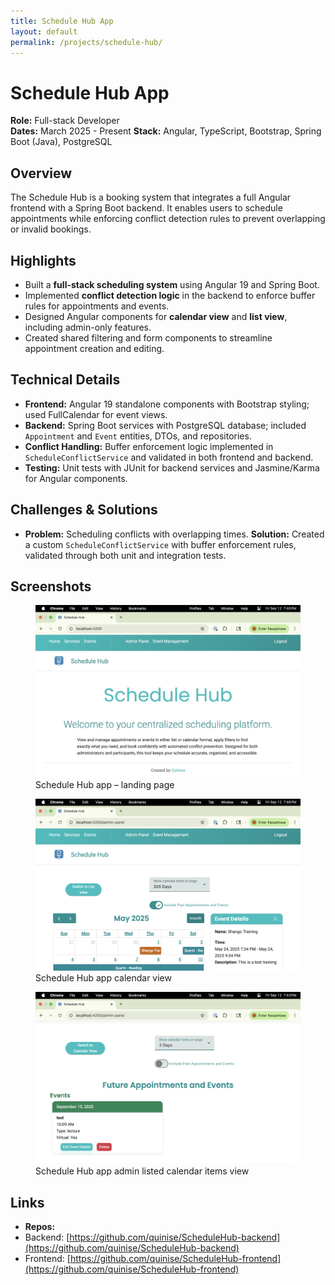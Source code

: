 ```yaml
---
title: Schedule Hub App
layout: default
permalink: /projects/schedule-hub/
---
```


# Schedule Hub App

**Role:** Full-stack Developer  
**Dates:** March 2025 - Present
**Stack:** Angular, TypeScript, Bootstrap, Spring Boot (Java), PostgreSQL

## Overview

The Schedule Hub is a booking system that integrates a full Angular frontend with a Spring Boot backend. It enables users to schedule appointments while enforcing conflict detection rules to prevent overlapping or invalid bookings.

## Highlights

- Built a **full-stack scheduling system** using Angular 19 and Spring Boot.
- Implemented **conflict detection logic** in the backend to enforce buffer rules for appointments and events.
- Designed Angular components for **calendar view** and **list view**, including admin-only features.
- Created shared filtering and form components to streamline appointment creation and editing.

## Technical Details

- **Frontend:** Angular 19 standalone components with Bootstrap styling; used FullCalendar for event views.
- **Backend:** Spring Boot services with PostgreSQL database; included `Appointment` and `Event` entities, DTOs, and repositories.
- **Conflict Handling:** Buffer enforcement logic implemented in `ScheduleConflictService` and validated in both frontend and backend.
- **Testing:** Unit tests with JUnit for backend services and Jasmine/Karma for Angular components.

## Challenges & Solutions

- **Problem:** Scheduling conflicts with overlapping times.
  **Solution:** Created a custom `ScheduleConflictService` with buffer enforcement rules, validated through both unit and integration tests.

## Screenshots

<figure>
  <img src="/assets/images/schedule-landing.jpg" alt="Schedule Hub app landing page" class="project-screenshot">
  <figcaption>Schedule Hub app – landing page</figcaption>
</figure>

<figure>
  <img src="/assets/images/schedule-calendar.png" alt="Schedule Hub app calendar view" class="project-screenshot">
  <figcaption>Schedule Hub app calendar view</figcaption>
</figure>

<figure>
  <img src="/assets/images/schedule-admin.png" alt="Schedule Hub app admin panel" class="project-screenshot">
  <figcaption>Schedule Hub app admin listed calendar items view </figcaption>
</figure>

## Links

- **Repos:** 
- Backend: [https://github.com/quinise/ScheduleHub-backend](https://github.com/quinise/ScheduleHub-backend)
- Frontend: [https://github.com/quinise/ScheduleHub-frontend](https://github.com/quinise/ScheduleHub-frontend)
